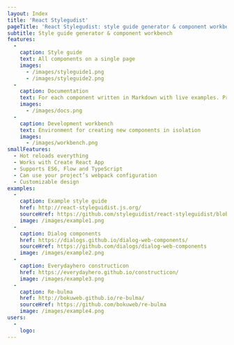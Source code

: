 ```yaml
---
layout: Index
title: 'React Stylegudist'
pageTitle: 'React Stylegudist: style guide generator & component workbench for React'
subtitle: Style guide generator & component workbench
features:
  -
    caption: Style guide
    text: All components on a single page
    images:
      - /images/styleguide1.png
      - /images/styleguide2.png
  -
    caption: Documentation
    text: For each component written in Markdown with live examples. Props and public methods
    images:
      - /images/docs.png
  -
    caption: Development workbench
    text: Environment for creating new components in isolation
    images:
      - /images/workbench.png
smallFeatures:
  - Hot reloads everything
  - Works with Create React App
  - Supports ES6, Flow and TypeScript
  - Can use your project’s webpack configuration
  - Customizable design
examples:
  -
    caption: Example style guide
    href: http://react-styleguidist.js.org/
    sourceHref: https://github.com/styleguidist/react-styleguidist/blob/master/examples/basic
    image: /images/example1.png
  -
    caption: Dialog components
    href: https://dialogs.github.io/dialog-web-components/
    sourceHref: https://github.com/dialogs/dialog-web-components
    image: /images/example2.png
  -
    caption: Everydayhero constructicon
    href: https://everydayhero.github.io/constructicon/
    image: /images/example3.png
  -
    caption: Re-bulma
    href: http://bokuweb.github.io/re-bulma/
    sourceHref: https://github.com/bokuweb/re-bulma
    image: /images/example4.png
users:
  -
    logo:
---
```

